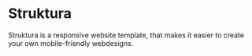 # Struktura
Struktura is a responsive website template, that makes it easier to create your own mobile-friendly webdesigns.
